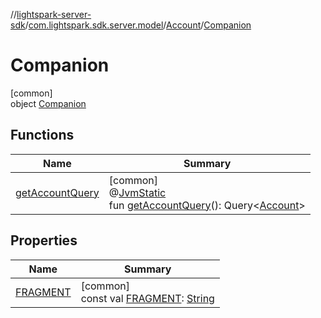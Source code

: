 //[lightspark-server-sdk](../../../../index.md)/[com.lightspark.sdk.server.model](../../index.md)/[Account](../index.md)/[Companion](index.md)

# Companion

[common]\
object [Companion](index.md)

## Functions

| Name | Summary |
|---|---|
| [getAccountQuery](get-account-query.md) | [common]<br>@[JvmStatic](https://kotlinlang.org/api/latest/jvm/stdlib/kotlin.jvm/-jvm-static/index.html)<br>fun [getAccountQuery](get-account-query.md)(): Query&lt;[Account](../index.md)&gt; |

## Properties

| Name | Summary |
|---|---|
| [FRAGMENT](-f-r-a-g-m-e-n-t.md) | [common]<br>const val [FRAGMENT](-f-r-a-g-m-e-n-t.md): [String](https://kotlinlang.org/api/latest/jvm/stdlib/kotlin/-string/index.html) |
